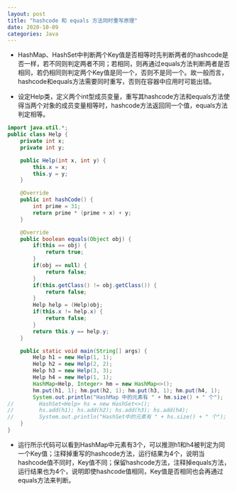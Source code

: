 ```yaml
---
layout: post
title: "hashcode 和 equals 方法同时重写原理"
date: 2020-10-09
categories: Java
---
```



* HashMap、HashSet中判断两个Key值是否相等时先判断两者的hashcode是否一样，若不同则判定两者不同；若相同，则再通过equals方法判断两者是否相同，若仍相同则判定两个Key值是同一个，否则不是同一个。故一般而言，hashcode和equals方法需要同时重写，否则在容器中应用时可能出错。

* 设定Help类，定义两个int型成员变量，重写其hashcode方法和equals方法使得当两个对象的成员变量相等时，hashcode方法返回同一个值，equals方法判定相等。
``` java
import java.util.*;
public class Help {
    private int x;
    private int y;

    public Help(int x, int y) {
        this.x = x;
        this.y = y;
    }

    @Override
    public int hashCode() {
        int prime = 31;
        return prime * (prime + x) + y;
    }

    @Override
    public boolean equals(Object obj) {
        if(this == obj) {
            return true;
        }
        if(obj == null) {
            return false;
        }
        if(this.getClass() != obj.getClass()) {
            return false;
        }
        Help help = (Help)obj;
        if(this.x != help.x) {
            return false;
        }
        return this.y == help.y;
    }

    public static void main(String[] args) {
        Help h1 = new Help(1, 1);
        Help h2 = new Help(2, 2);
        Help h3 = new Help(3, 3);
        Help h4 = new Help(1, 1);
        HashMap<Help, Integer> hm = new HashMap<>();
        hm.put(h1, 1); hm.put(h2, 1); hm.put(h3, 1); hm.put(h4, 1);
        System.out.println("HashMap 中的元素有 " + hm.size() + " 个");
//        HashSet<Help> hs = new HashSet<>();
//        hs.add(h1); hs.add(h2); hs.add(h3); hs.add(h4);
//        System.out.println("HashSet中的元素有 " + hs.size() + " 个");
    }
}
```
* 运行所示代码可以看到HashMap中元素有3个，可以推测h1和h4被判定为同一个Key值；注释掉重写的hashcode方法，运行结果为4个，说明当hashcode值不同时，Key值不同；保留hashcode方法，注释掉equals方法，运行结果也为4个，说明即使hashcode值相同，Key值是否相同也会再通过equals方法来判断。  
<br>

